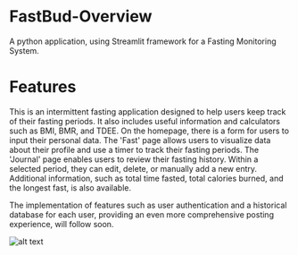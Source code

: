 # FastBud-Overview 
A python application, using Streamlit framework for a Fasting Monitoring System.
# Features 
This is an intermittent fasting application designed to help users keep track of their fasting periods. It also includes useful information and calculators such as BMI, BMR, and TDEE.
On the homepage, there is a form for users to input their personal data. The 'Fast' page allows users to visualize data about their profile and use a timer to track their fasting periods.
The 'Journal' page enables users to review their fasting history. Within a selected period, they can edit, delete, or manually add a new entry. Additional information, such as total time fasted, total calories burned, and the longest fast, is also available.

The implementation of features such as user authentication and a historical database for each user, providing an even more comprehensive posting experience, will follow soon.

![alt text]([http://url/to/img.png](https://github.com/sabixcel/FastBud/blob/main/images/Fast.PNG)https://github.com/sabixcel/FastBud/blob/main/images/Fast.PNG)
